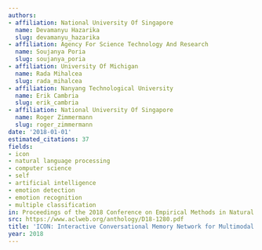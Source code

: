 ```yaml
---
authors:
- affiliation: National University Of Singapore
  name: Devamanyu Hazarika
  slug: devamanyu_hazarika
- affiliation: Agency For Science Technology And Research
  name: Soujanya Poria
  slug: soujanya_poria
- affiliation: University Of Michigan
  name: Rada Mihalcea
  slug: rada_mihalcea
- affiliation: Nanyang Technological University
  name: Erik Cambria
  slug: erik_cambria
- affiliation: National University Of Singapore
  name: Roger Zimmermann
  slug: roger_zimmermann
date: '2018-01-01'
estimated_citations: 37
fields:
- icon
- natural language processing
- computer science
- self
- artificial intelligence
- emotion detection
- emotion recognition
- multiple classification
in: Proceedings of the 2018 Conference on Empirical Methods in Natural Language Processing
src: https://www.aclweb.org/anthology/D18-1280.pdf
title: 'ICON: Interactive Conversational Memory Network for Multimodal Emotion Detection.'
year: 2018
---
```

